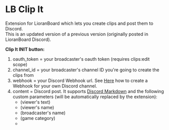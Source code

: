 # LB Clip It
 Extension for LioranBoard which lets you create clips and post them to Discord.      
 This is an updated version of a previous version (originally posted in LioranBoard Discord).   


    
 **Clip It INIT button:**        
1. oauth_token = your broadcaster's oauth token (requires clips:edit scope)     
2. channel_id = your broadcaster's channel ID you're going to create the clips from     
3. webhook = your Discord Webhook url. See [Here](https://docs.gitlab.com/ee/user/project/integrations/discord_notifications.html) how to create a Webhook for your own Discord channel.    
4. content = Discord post. It supports [Discord Markdown](https://support.discord.com/hc/en-us/articles/210298617-Markdown-Text-101-Chat-Formatting-Bold-Italic-Underline-) and the following custom parameters (will be automatically replaced by the extension):    
	* <text> (viewer's text)
	* <author> (viewer's name)
	* <broadcaster> (broadcaster's name)
	* <category> (game category)
	* <title> (stream title)
	* <clip> (clip url)
 	* <n> (new line)
5. username = username the Discord message will be posted under


 **Clip It button:**  
You can use Math: Trigger pull to get your viewer's name and their message to post it on Discord together with your clip URL. 
1. author = your viewer's name
2. text = your viewer's text/title of the clip to post on Discord (this does NOT rename the clip on Twitch) 
3. discord post = whether you want it posted on Discord
4. variable = variable to save the newly created clip ID 
5. ext_trigger = extension trigger name
   - This will fire as soon as the clip creation is complete (or fails) and trigger !clip done button
   - The advantage is that you do not need to set up your own delay to make sure you don't post an empty clip URL in your chat 
6. trigger_enabled = whether you want to use the extension trigger (else you can manually add a delay)

*!clip done button:***
This button will trigger as soon as the clip is created (or the extension fails creating it). 
1. math trigger pull value 1 = clip ID of your newly created clip (in the event it fails, it will be set to "error"
2. math trigger pull value 2 = your viewer's name
3. math trigger pull value 3 = your viewer's text/title
The base url for Twitch clips is https://clips.twitch.tv/CLIPID.

If a clip is successfuly created, you will also receive a yellow notification message in your Receiver 'Clip creation successful'.
If a clip was successfuly created and posted to Discord, you will receive another yellow notification message 'Clip successfully posted to Discord!'
If there is any problem with creating a clip or posting it to Discord, you will receive a yellow notification message containing the error.  

Note: Clip It button and !clip done button's commands can be merged into a single button using String: Get Trigger type and Skip if commands. 


Example: 
  
![Clip it example](https://i.imgur.com/3H4WAF4.png)


**How to install an extension:**
1. Download the .lbe extension file
2. Click on Install Extension in your LioranBoard Receiver
3. Select the extension file you downloaded 
4. Select your default Transmitter you are using. Make 100% sure it is the correct one. 
5. Refresh your Transmitter or close and reopen Lioranboard Receiver. 
6. Most extensions include a premade deck with buttons. If you do not see one, create a new button, add "Send to Extensions" command and select the extension you just installed. If you can only see the extension name with no input fields, it means it was not installed correctly. Repeat steps above.    

[![](https://github.com/christinna9031/LioranBoard-Files/blob/main/img/paypal.png?raw=true)](https://www.paypal.com/cgi-bin/webscr?cmd=_s-xclick&hosted_button_id=3YWXYQE3HKWHQ)
